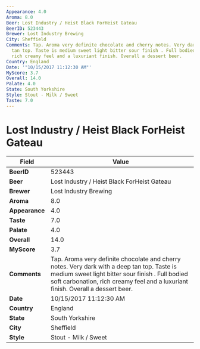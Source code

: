 ```yaml
---
Appearance: 4.0
Aroma: 8.0
Beer: Lost Industry / Heist Black ForHeist Gateau
BeerID: 523443
Brewer: Lost Industry Brewing
City: Sheffield
Comments: Tap. Aroma very definite chocolate and cherry notes. Very dark with a deep
  tan top. Taste is medium sweet light bitter sour finish . Full bodied soft carbonation,
  rich creamy feel and a luxuriant finish. Overall a dessert beer.
Country: England
Date: '"10/15/2017 11:12:30 AM"'
MyScore: 3.7
Overall: 14.0
Palate: 4.0
State: South Yorkshire
Style: Stout - Milk / Sweet
Taste: 7.0
---
```


# Lost Industry / Heist Black ForHeist Gateau

| Field         | Value |
|---------------|-------|
| **BeerID** | 523443 |
| **Beer** | Lost Industry / Heist Black ForHeist Gateau |
| **Brewer** | Lost Industry Brewing |
| **Aroma** | 8.0 |
| **Appearance** | 4.0 |
| **Taste** | 7.0 |
| **Palate** | 4.0 |
| **Overall** | 14.0 |
| **MyScore** | 3.7 |
| **Comments** | Tap. Aroma very definite chocolate and cherry notes. Very dark with a deep tan top. Taste is medium sweet light bitter sour finish . Full bodied soft carbonation, rich creamy feel and a luxuriant finish. Overall a dessert beer. |
| **Date** | 10/15/2017 11:12:30 AM |
| **Country** | England |
| **State** | South Yorkshire |
| **City** | Sheffield |
| **Style** | Stout - Milk / Sweet |
